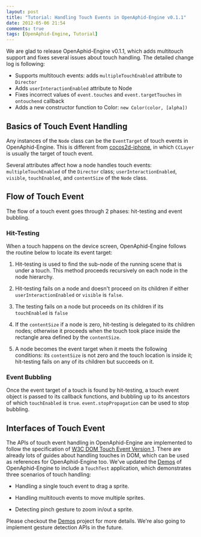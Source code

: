 ```yaml
---
layout: post
title: "Tutorial: Handling Touch Events in OpenAphid-Engine v0.1.1"
date: 2012-05-06 21:54
comments: true
tags: [OpenAphid-Engine, Tutorial]
---
```


We are glad to release OpenAphid-Engine v0.1.1, which adds multitouch support and fixes several issues about touch handling. The detailed change log is following:

<!-- more -->

- Supports multitouch events: adds `multipleTouchEnabled` attribute to `Director` 
- Adds `userInteractionEnabled` attribute to Node
- Fixes incorrect values of `event.touches` and `event.targetTouches` in `ontouchend` callback
- Adds a new constructor function to Color: `new Color(color, [alpha])` 

## Basics of Touch Event Handling

Any instances of the `Node` class can be the `EventTarget` of touch events in OpenAphid-Engine. This is different from [cocos2d-iphone](http://www.cocos2d-iphone.org/), in which `CCLayer` is usually the target of touch event.

Several attributes affect how a node handles touch events: `multipleTouchEnabled` of the `Director` class; `userInteractionEnabled`, `visible`, `touchEnabled`, and `contentSize` of the `Node` class.

## Flow of Touch Event

The flow of a touch event goes through 2 phases: hit-testing and event bubbling.

### Hit-Testing

When a touch happens on the device screen, OpenAphid-Engine follows the routine below to locate its event target:

1. Hit-testing is used to find the sub-node of the running scene that is under a touch. This method proceeds recursively on each node in the node hierarchy.

2. Hit-testing fails on a node and doesn't proceed on its children if either `userInteractionEnabled` or `visible` is `false`.

3. The testing fails on a node but proceeds on its children if its `touchEnabled` is `false`

4. If the `contentSize` if a node is zero, hit-testing is delegated to its children nodes; otherwise it proceeds when the touch took place inside the rectangle area defined by the `contentSize`.

5. A node becomes the event target when it meets the following conditions: its `contentSize` is not zero and the touch location is inside it; hit-testing fails on any of its children but succeeds on it.

### Event Bubbling

Once the event target of a touch is found by hit-testing, a touch event object is passed to its callback functions, and bubbling up to its ancestors of which `touchEnabled` is `true`. `event.stopPropagation` can be used to stop bubbling.

## Interfaces of Touch Event

The APIs of touch event handling in OpenAphid-Engine are implemented to follow the specification of [W3C DOM Touch Event Version 1](http://www.w3.org/TR/touch-events/). There are already lots of guides about handling touches in DOM, which can be used as references for OpenAphid-Engine too. We've updated the [Demos](https://github.com/openaphid/Demos) of OpenAphid-Engine to include a `TouchTest` application, which demonstrates three scenarios of touch handling:

- Handling a single touch event to drag a sprite.

- Handling multitouch events to move multiple sprites.

- Detecting pinch gesture to zoom in/out a sprite.

Please checkout the [Demos](https://github.com/openaphid/Demos) project for more details. We're also going to implement gesture detection APIs in the future.
